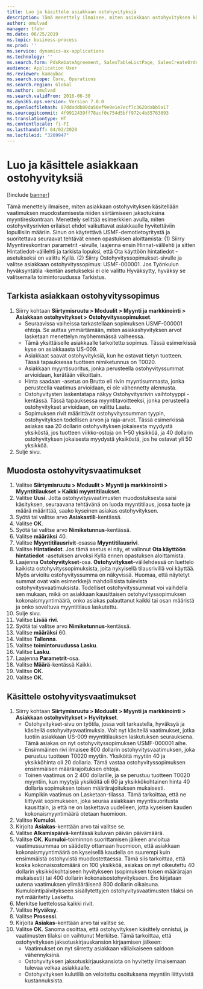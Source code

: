 ```yaml
---
title: Luo ja käsittele asiakkaan ostohyvityksiä
description: Tämä menettely ilmaisee, miten asiakkaan ostohyvityksen käsitellään vaatimuksen muodostamisesta niiden siirtämiseen jaksotuksina myyntireskontraan.
author: omulvad
manager: tfehr
ms.date: 06/25/2019
ms.topic: business-process
ms.prod: ''
ms.service: dynamics-ax-applications
ms.technology: ''
ms.search.form: PdsRebateAgreement, SalesTableListPage, SalesCreateOrder, SalesTable, MCRPriceHistory, SalesEditLines,  PdsRebateTableListPage
audience: Application User
ms.reviewer: kamaybac
ms.search.scope: Core, Operations
ms.search.region: Global
ms.author: omulvad
ms.search.validFrom: 2016-06-30
ms.dyn365.ops.version: Version 7.0.0
ms.openlocfilehash: 87ddaddb00da50ef9e9e1e7ecf7c3620dabb5a17
ms.sourcegitcommit: 4f9912439ff78acf0c754d5bff972c4b85763093
ms.translationtype: HT
ms.contentlocale: fi-FI
ms.lasthandoff: 04/02/2020
ms.locfileid: "3209947"
---
```

# <a name="generate-and-process-customer-rebates"></a>Luo ja käsittele asiakkaan ostohyvityksiä

[!include [banner](../../includes/banner.md)]

Tämä menettely ilmaisee, miten asiakkaan ostohyvityksen käsitellään vaatimuksen muodostamisesta niiden siirtämiseen jaksotuksina myyntireskontraan. Menettely selittää esimerkkien avulla, miten ostohyvitysrivien erilaiset ehdot vaikuttavat asiakkaalle hyvitettäviin lopullisiin määriin. Sinun on käytettävä USMF-demotietoyritystä ja suoritettava seuraavat tehtävät ennen opastuksen aloittamista: (1) Siirry Myyntireskontran parametrit -sivulle, laajenna ensin Hinnat-välilehti ja sitten Hintatiedot-välilehti ja tarkista lopuksi, että Ota käyttöön hintatiedot -asetukseksi on valittu Kyllä. (2) Siirry Ostohyvityssopimukset-sivulle ja valitse asiakkaan ostohyvityssopimus: USMF-000001. Jos Työnkulun hyväksyntätila -kentän asetukseksi ei ole valittu Hyväksytty, hyväksy se valitsemalla toimintoruudussa Tarkistus.


## <a name="review-a-customer-rebate-agreement"></a>Tarkista asiakkaan ostohyvityssopimus
1. Siirry kohtaan **Siirtymisruutu > Moduulit > Myynti ja markkinointi > Asiakkaan ostohyvitykset > Ostohyvityssopimukset**.
    - Seuraavissa vaiheissa tarkastellaan sopimuksen USMF-000001 ehtoja. Se auttaa ymmärtämään, miten asiakashyvityksen arvot lasketaan menettelyn myöhemmässä vaiheessa.  
    - Tämä yksittäiselle asiakkaalle tarkoitettu sopimus. Tässä esimerkissä kyse on asiakkaasta US-009.  
    - Asiakkaat saavat ostohyvityksiä, kun he ostavat tietyn tuotteen. Tässä tapauksessa tuotteen nimiketunnus on T0020.   
    - Asiakkaan myyntisuoritus, jonka perusteella ostohyvityssummat arvioidaan, kerätään viikoittain.  
    - Hinta saadaan -asetus on Brutto eli rivin myyntisummasta, jonka perusteella vaatimus arvioidaan, ei ole vähennetty alennusta.  
    - Ostohyvitysten laskentatapa näkyy Ostohyvitysrivin vaihtotyyppi -kentässä. Tässä tapauksessa myyntitavoitteeksi, jonka perusteella ostohyvitykset arvioidaan, on valittu Laatu.   
    - Sopimuksen rivit määrittävät ostohyvityssumman tyypin, ostohyvityksen todellisen arvon ja raja-arvot. Tässä esimerkissä asiakas saa 20 dollarin ostohyvityksen jokaisesta myydystä yksiköstä, jos tuotteen viikko-ostoja on 1–50 yksikköä, ja 40 dollarin ostohyvityksen jokaisesta myydystä yksiköstä, jos he ostavat yli 50 yksikköä.  
2. Sulje sivu.

## <a name="generate-rebate-claims"></a>Muodosta ostohyvitysvaatimukset
1. Valitse **Siirtymisruutu > Moduulit > Myynti ja markkinointi > Myyntitilaukset > Kaikki myyntitilaukset**.
2. Valitse **Uusi**. Jotta ostohyvitysvaatimusten muodostuksesta saisi käsityksen, seuraavana tehtävänä on luoda myyntitilaus, jossa tuote ja määrä määrittää, saako kyseinen asiakas ostohyvityksen.    
3. Syötä tai valitse arvo **Asiakastili**-kentässä.
4. Valitse **OK**.
5. Syötä tai valitse arvo **Nimiketunnus**-kentässä.
6. Valitse **määräksi** 40.
7. Valitse **Myyntitilausrivit**-osassa **Myyntitilausrivi**.
8. Valitse **Hintatiedot**. Jos tämä asetus ei näy, et valinnut **Ota käyttöön hintatiedot** -asetuksen arvoksi Kyllä ennen opastuksen aloittamista.     
9. Laajenna **Ostohyvitykset**-osa. **Ostohyvitykset**-välilehdessä on luettelo kaikista ostohyvityssopimuksista, joita nykyisellä tilausrivillä voi käyttää. Myös arvioitu ostohyvityssumma on näkyvissä. Huomaa, että näytetyt summat ovat vain esimerkkejä mahdollisista tulevista ostohyvitysvaatimuksista. Todelliset ostohyvityssummat voi vaihdella sen mukaan, mikä on asiakkaan kausittaisen ostohyvityssopimuksen kokonaismyyntimäärä, onko asiakas palauttanut kaikki tai osan määristä ja onko soveltuva myyntitilaus laskutettu.
10. Sulje sivu.
11. Valitse **Lisää rivi**.
12. Syötä tai valitse arvo **Nimiketunnus**-kentässä.
13. Valitse **määräksi** 60.
14. Valitse **Tallenna**.
15. Valitse **toimintoruudussa** **Lasku**.
16. Valitse **Lasku**.
17. Laajenna **Parametrit**-osa.
18. Valitse **Määrä**-kentässä Kaikki.
19. Valitse **OK**.
20. Valitse **OK**.

## <a name="process-rebate-claims"></a>Käsittele ostohyvitysvaatimukset
1. Siirry kohtaan **Siirtymisruutu > Moduulit > Myynti ja markkinointi > Asiakkaan ostohyvitykset > Hyvitykset**.
    - Ostohyvitykset-sivu on työtila, jossa voit tarkastella, hyväksyä ja käsitellä ostohyvitysvaatimuksia. Voit nyt käsitellä vaatimukset, jotka luotiin asiakkaan US-009 myyntitilauksen laskutuksen seurauksena. Tämä asiakas on nyt ostohyvityssopimuksen USMF-000001 aihe.   
    - Ensimmäinen rivi ilmaisee 800 dollarin ostohyvitysvaatimuksen, joka perustuu tuotteen T0020 myytiin. Yksiköitä myytiin 40 ja yksikköhinta oli 20 dollaria. Tämä vastaa ostohyvityssopimuksen ensimmäisen määrärajoituksen ehtoja.  
    - Toinen vaatimus on 2 400 dollarille, ja se perustuu tuotteen T0020 myyntiin, kun myytyjä yksiköitä oli 60 ja yksikkökohtainen hinta 40 dollaria sopimuksen toisen määrärajoituksen mukaisesti.  
    - Kumpikin vaatimus on Lasketaan-tilassa. Tämä tarkoittaa, että ne liittyvät sopimukseen, joka seuraa asiakkaan myyntisuoritusta kausittain, ja että ne on laskettava uudelleen, jotta kyseisen kauden kokonaismyyntimäärä otetaan huomioon.   
2. Valitse **Kumuloi**.
3. Kirjoita **Asiakas**-kenttään arvo tai valitse se.
4. Valitse **Alkamispäivä**-kentässä kuluvan päivän päivämäärä.
5. Valitse **OK**. **Kumuloi**-toiminnon suorittamisen jälkeen arvioitua vaatimussummaa on säädetty ottamaan huomioon, että asiakkaan kokonaismyyntimäärä on kyseisellä kaudella on suurempi kuin ensimmäistä ostohyvistä muodostettaessa. Tämä siis tarkoittaa, että koska kokonaisostomäärä on 100 yksikköä, asiakas on nyt oikeutettu 40 dollarin yksikkökohtaiseen hyvitykseen (sopimuksen toisen määrärajan mukaisesti) tai 400 dollarin kokonaisostohyvitykseen. Ero kirjataan uutena vaatimuksen ylimääräisenä 800 dollarin oikaisuna. Kumulointipäivitykseen sisällytettyjen ostohyvitysvaatimusten tilaksi on nyt määritetty Laskettu. 
6. Merkitse luettelossa kaikki rivit.
7. Valitse **Hyväksy**.
8. Valitse **Prosessi**.
9. Kirjoita **Asiakas**-kenttään arvo tai valitse se.
10. Valitse **OK**. Sanoma osoittaa, että ostohyvityksen käsittely onnistui, ja vaatimusten tilaksi on vaihtunut Merkitse. Tämä tarkoittaa, että ostohyvityksen jaksotuskirjauskansion kirjaamisen jälkeen:
    - Vaatimukset on nyt siirretty asiakkaan väliaikaiseen saldoon vähennyksinä.
    - Ostohyvityksen jaksotuskirjauskansiota on hyvitetty ilmaisemaan tulevaa velkaa asiakkaalle.
    - Ostohyvityksen kulutiliä on veloitettu osoituksena myyntiin liittyvistä kustannuksista.   

